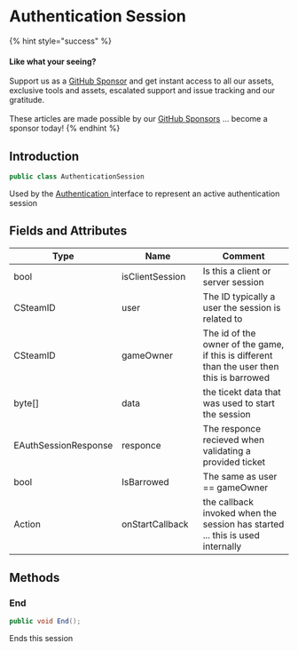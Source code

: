 # Authentication Session

{% hint style="success" %}
#### Like what your seeing?

Support us as a [GitHub Sponsor](../../../become-a-sponsor/) and get instant access to all our assets, exclusive tools and assets, escalated support and issue tracking and our gratitude.\
\
These articles are made possible by our [GitHub Sponsors](../../../become-a-sponsor/) ... become a sponsor today!
{% endhint %}

## Introduction

```csharp
public class AuthenticationSession
```

Used by the [Authentication ](../api/authentication.md)interface to represent an active authentication session

## Fields and Attributes

<table><thead><tr><th width="176.1867087633845">Type</th><th width="173.82668241105068">Name</th><th width="375.82373346952215">Comment</th></tr></thead><tbody><tr><td>bool</td><td>isClientSession</td><td>Is this a client or server session</td></tr><tr><td>CSteamID</td><td>user</td><td>The ID typically a user the session is related to</td></tr><tr><td>CSteamID</td><td>gameOwner</td><td>The id of the owner of the game, if this is different than the user then this is barrowed</td></tr><tr><td>byte[]</td><td>data</td><td>the ticekt data that was used to start the session</td></tr><tr><td>EAuthSessionResponse</td><td>responce</td><td>The responce recieved when validating a provided ticket</td></tr><tr><td>bool</td><td>IsBarrowed</td><td>The same as user == gameOwner</td></tr><tr><td>Action</td><td>onStartCallback</td><td>the callback invoked when the session has started ... this is used internally</td></tr></tbody></table>

## Methods

### End

```csharp
public void End();
```

Ends this session&#x20;

